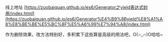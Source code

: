 线上地址 [https://zuobaiquan.github.io/es6/Generator之yield表达式妙用/index.html](https://zuobaiquan.github.io/es6/Generator%E4%B9%8Byield%E8%A1%A8%E8%BE%BE%E5%BC%8F%E5%A6%99%E7%94%A8/index.html)

作为删除效果，改方法特别好，多积累下这些算是高级的用法吧，O(∩_∩)O哈哈~